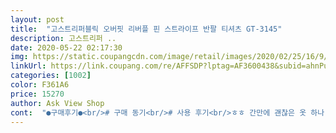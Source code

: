 ```yaml
---
layout: post 
title:  "고스트리퍼블릭 오버핏 리버플 핀 스트라이프 반팔 티셔츠 GT-3145" 
description: 고스트리퍼 ..
date: 2020-05-22 02:17:30 
img: https://static.coupangcdn.com/image/retail/images/2020/02/25/16/9/48a27be8-8014-4221-8e11-5e82223e478c.jpg 
linkUrl: https://link.coupang.com/re/AFFSDP?lptag=AF3600438&subid=ahnPublicAsk&pageKey=1298084564&itemId=2311132566&vendorItemId=70307920201&traceid=V0-113-0923fac66fda80d6 
categories: [1002] 
color: F361A6 
price: 15270 
author: Ask View Shop 
cont:  "●구매후기●<br/># 구매 동기<br/># 사용 후기<br/>ㅎㅎ 간만에 괜찮은 옷 하나 산듯 ㅎ<br/>가격대비 제 역할은 다 한 것 같습니다.<br/><br/>고스트리퍼블릭 다른거도 하나 사서 리뷰 썼던거 같은데... <br/><br/>구매한지는 1년 좀 안 되게 됐네요 ;; 저 때 평소에 입기도 하고 운동할 때도 입을 무난한 티셔츠를 많이 샀습니다.<br/><br/>그 외에 운동에 필요한 이것저것도 사놓고... <br/>.<br/>.<br/><br/>그래도 마찬가지로 무난해서 잘 산 것 같습니다.<br/><br/>그래도 역시 무난해서 평소+운동할때 잘 입고 다녔습니다.<br/><br/>디자인도 좋음!<br/>땀 흘려도 금방 마르고 늘어나는 재질 아니고<br/>사이즈도 딱 제 사이즈에 맞게 적당히 낙낙해서 답답한 것도 없고<br/>에어쿨링같은 기능성은 없었지만 솔직히 가격도 싸고 짱짱해서<br/>여름에 완전 시원하다.<br/><br/>여튼 또 슬슬 더워져서 옷 꺼내서 입어보는 김에 생각나서 리뷰 써봅니다.<br/><br/>이 시기에 샀던 티셔츠들이 다 검정에 무난한 티셔츠밖에 없는데 이것만 무늬가 있네요.<br/><br/>재질도 좋고 사이즈도 좋고<br/>저때 너무 덥기도 했고 제가 운동을 엄청 하기 시작했던 시기라 반팔 티셔츠를 많이 구매했습니다.<br/><br/>정말 편해요ㅋㅋㅋ<br/>제가 샀던 옷들 중에선 사실 가장 튀지만 ^^<br/>특별히 보풀이 심하다거나 실밥이 엄청나다던가 헤진다던가 하는 불편함은 없었습니다.<br/><br/>평소 땀 많은 사람이라면 무조건 주문해야 됩니다.<br/><br/>항상 아무 무늬없는 검정 반팔만 사다가 너무 그러면 또 그래서 스트라이프로 색다름을 추구.<br/>.<br/>ㅋ<br/>" 
---
```

